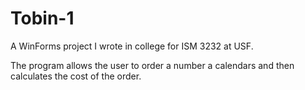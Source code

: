 Tobin-1
=======

A WinForms project I wrote in college for ISM 3232 at USF.

The program allows the user to order a number a calendars and then calculates the cost of the order.
